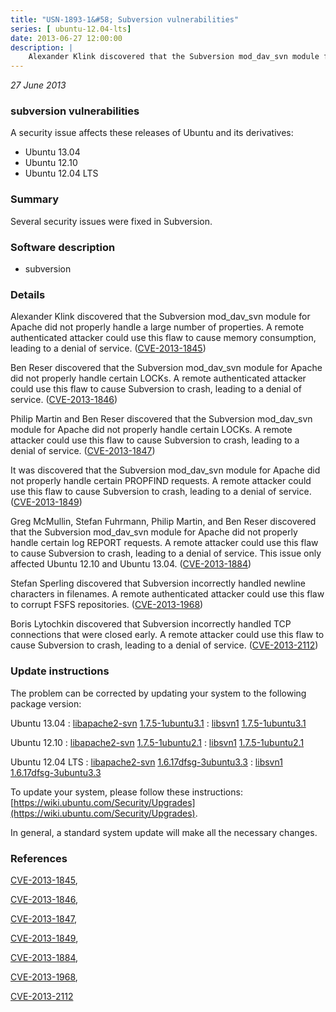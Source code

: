 ```yaml
---
title: "USN-1893-1&#58; Subversion vulnerabilities"
series: [ ubuntu-12.04-lts]
date: 2013-06-27 12:00:00
description: |
    Alexander Klink discovered that the Subversion mod_dav_svn module for Apache did not properly handle a large number of properties. A remote authenticated attacker could use this flaw to cause memory consumption, leading to a denial of service. ([CVE-2013-1845](http://people.ubuntu.com/~ubuntu-security/cve/CVE-2013-1845))
--- 
```

 
 

*27 June 2013*

### subversion vulnerabilities

A security issue affects these releases of Ubuntu and its derivatives:

* Ubuntu 13.04
* Ubuntu 12.10
* Ubuntu 12.04 LTS

### Summary

Several security issues were fixed in Subversion. 

### Software description

* subversion 

### Details

Alexander Klink discovered that the Subversion mod_dav_svn module for Apache did not properly handle a large number of properties. A remote authenticated attacker could use this flaw to cause memory consumption, leading to a denial of service. ([CVE-2013-1845](http://people.ubuntu.com/~ubuntu-security/cve/CVE-2013-1845))

Ben Reser discovered that the Subversion mod_dav_svn module for Apache did not properly handle certain LOCKs. A remote authenticated attacker could use this flaw to cause Subversion to crash, leading to a denial of service. ([CVE-2013-1846](http://people.ubuntu.com/~ubuntu-security/cve/CVE-2013-1846))

Philip Martin and Ben Reser discovered that the Subversion mod_dav_svn module for Apache did not properly handle certain LOCKs. A remote attacker could use this flaw to cause Subversion to crash, leading to a denial of service. ([CVE-2013-1847](http://people.ubuntu.com/~ubuntu-security/cve/CVE-2013-1847))

It was discovered that the Subversion mod_dav_svn module for Apache did not properly handle certain PROPFIND requests. A remote attacker could use this flaw to cause Subversion to crash, leading to a denial of service. ([CVE-2013-1849](http://people.ubuntu.com/~ubuntu-security/cve/CVE-2013-1849))

Greg McMullin, Stefan Fuhrmann, Philip Martin, and Ben Reser discovered that the Subversion mod_dav_svn module for Apache did not properly handle certain log REPORT requests. A remote attacker could use this flaw to cause Subversion to crash, leading to a denial of service. This issue only affected Ubuntu 12.10 and Ubuntu 13.04. ([CVE-2013-1884](http://people.ubuntu.com/~ubuntu-security/cve/CVE-2013-1884))

Stefan Sperling discovered that Subversion incorrectly handled newline characters in filenames. A remote authenticated attacker could use this flaw to corrupt FSFS repositories. ([CVE-2013-1968](http://people.ubuntu.com/~ubuntu-security/cve/CVE-2013-1968))

Boris Lytochkin discovered that Subversion incorrectly handled TCP connections that were closed early. A remote attacker could use this flaw to cause Subversion to crash, leading to a denial of service. ([CVE-2013-2112](http://people.ubuntu.com/~ubuntu-security/cve/CVE-2013-2112)) 

### Update instructions

The problem can be corrected by updating your system to the following package version:

Ubuntu 13.04
 : [libapache2-svn](https://launchpad.net/ubuntu/+source/subversion) <span> [1.7.5-1ubuntu3.1](https://launchpad.net/ubuntu/+source/subversion/1.7.5-1ubuntu3.1) </span> 
 : [libsvn1](https://launchpad.net/ubuntu/+source/subversion) <span> [1.7.5-1ubuntu3.1](https://launchpad.net/ubuntu/+source/subversion/1.7.5-1ubuntu3.1) </span> 

Ubuntu 12.10
 : [libapache2-svn](https://launchpad.net/ubuntu/+source/subversion) <span> [1.7.5-1ubuntu2.1](https://launchpad.net/ubuntu/+source/subversion/1.7.5-1ubuntu2.1) </span> 
 : [libsvn1](https://launchpad.net/ubuntu/+source/subversion) <span> [1.7.5-1ubuntu2.1](https://launchpad.net/ubuntu/+source/subversion/1.7.5-1ubuntu2.1) </span> 

Ubuntu 12.04 LTS
 : [libapache2-svn](https://launchpad.net/ubuntu/+source/subversion) <span> [1.6.17dfsg-3ubuntu3.3](https://launchpad.net/ubuntu/+source/subversion/1.6.17dfsg-3ubuntu3.3) </span> 
 : [libsvn1](https://launchpad.net/ubuntu/+source/subversion) <span> [1.6.17dfsg-3ubuntu3.3](https://launchpad.net/ubuntu/+source/subversion/1.6.17dfsg-3ubuntu3.3) </span> 

To update your system, please follow these instructions: [https://wiki.ubuntu.com/Security/Upgrades](https://wiki.ubuntu.com/Security/Upgrades).

In general, a standard system update will make all the necessary changes. 

### References

 
 [CVE-2013-1845](http://people.ubuntu.com/~ubuntu-security/cve/CVE-2013-1845), 

 [CVE-2013-1846](http://people.ubuntu.com/~ubuntu-security/cve/CVE-2013-1846), 

 [CVE-2013-1847](http://people.ubuntu.com/~ubuntu-security/cve/CVE-2013-1847), 

 [CVE-2013-1849](http://people.ubuntu.com/~ubuntu-security/cve/CVE-2013-1849), 

 [CVE-2013-1884](http://people.ubuntu.com/~ubuntu-security/cve/CVE-2013-1884), 

 [CVE-2013-1968](http://people.ubuntu.com/~ubuntu-security/cve/CVE-2013-1968), 

 [CVE-2013-2112](http://people.ubuntu.com/~ubuntu-security/cve/CVE-2013-2112)
 

